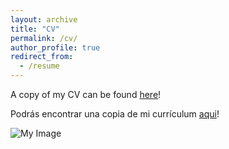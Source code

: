```yaml
---
layout: archive
title: "CV"
permalink: /cv/
author_profile: true
redirect_from:
  - /resume
---
```


A copy of my CV can be found [here](https://drive.google.com/file/d/1qowPJyefeoO-zZ63AS_lg-KuYz_7S-d5/view?usp=sharing)!

Podrás encontrar una copia de mi currículum [aqui](https://drive.google.com/file/d/1C59VbX_JICOhF0NwfrmdhfMmfPYiyESZ/view?usp=sharing)!

![My Image](20230623_135829.jpg)
